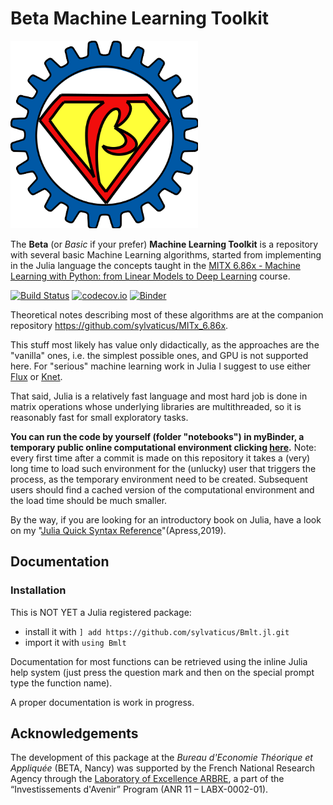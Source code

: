 # Beta Machine Learning Toolkit

<img src="assets/bmlt_logo.png" width="300"/>

The **Beta** (or _Basic_ if your prefer) **Machine Learning Toolkit** is a repository with several basic Machine Learning algorithms, started from implementing in the Julia language the concepts taught in the [MITX 6.86x - Machine Learning with Python: from Linear Models to Deep Learning](https://www.edx.org/course/machine-learning-with-python-from-linear-models-to) course.

[![Build Status](https://travis-ci.org/sylvaticus/Bmlt.jl.svg?branch=master)](https://travis-ci.org/sylvaticus/Bmlt.jl)
[![codecov.io](http://codecov.io/github/sylvaticus/Bmlt.jl/coverage.svg?branch=master)](http://codecov.io/github/sylvaticus/Bmlt.jl?branch=master)
[![Binder](https://mybinder.org/badge_logo.svg)](https://mybinder.org/v2/gh/sylvaticus/Bmlt.jl/master)

Theoretical notes describing most of these algorithms are at the companion repository https://github.com/sylvaticus/MITx_6.86x.

This stuff most likely has value only didactically, as the approaches are the "vanilla" ones, i.e. the simplest possible ones, and GPU is not supported here.
For "serious" machine learning work in Julia I suggest to use either [Flux](https://fluxml.ai/) or [Knet](https://github.com/denizyuret/Knet.jl).

That said, Julia is a relatively fast language and most hard job is done in matrix operations whose underlying libraries are multithreaded, so it is reasonably fast for small exploratory tasks.

**You can run the code by yourself (folder "notebooks") in myBinder, a temporary public online computational environment clicking [here](https://mybinder.org/v2/gh/sylvaticus/Bmlt.jl/master).**
Note: every first time after a commit is made on this repository it takes a (very) long time to load such environment for the (unlucky) user that triggers the process, as the temporary environment need to be created. Subsequent users should find a cached version of the computational environment and the load time should be much smaller.

By the way, if you are looking for an introductory book on Julia, have a look on my "[Julia Quick Syntax Reference](https://www.julia-book.com/)"(Apress,2019).

## Documentation

### Installation

This is NOT YET a Julia registered package:
* install it with `] add https://github.com/sylvaticus/Bmlt.jl.git`
* import it with `using Bmlt`

Documentation for most functions can be retrieved using the inline Julia help system (just press the question mark and then on the special prompt type the function name).

A proper documentation is work in progress.


## Acknowledgements

The development of this package at the _Bureau d'Economie Théorique et Appliquée_ (BETA, Nancy) was supported by the French National Research Agency through the [Laboratory of Excellence ARBRE](http://mycor.nancy.inra.fr/ARBRE/), a part of the “Investissements d'Avenir” Program (ANR 11 – LABX-0002-01).
